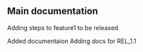 Main documentation
-----------

Adding steps to feature1 to be released


Added documentaion
Adding docs for REL_1.1
